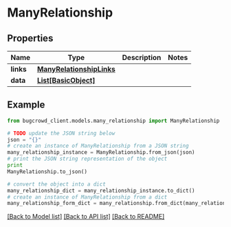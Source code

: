 # ManyRelationship


## Properties

Name | Type | Description | Notes
------------ | ------------- | ------------- | -------------
**links** | [**ManyRelationshipLinks**](ManyRelationshipLinks.md) |  | 
**data** | [**List[BasicObject]**](BasicObject.md) |  | 

## Example

```python
from bugcrowd_client.models.many_relationship import ManyRelationship

# TODO update the JSON string below
json = "{}"
# create an instance of ManyRelationship from a JSON string
many_relationship_instance = ManyRelationship.from_json(json)
# print the JSON string representation of the object
print
ManyRelationship.to_json()

# convert the object into a dict
many_relationship_dict = many_relationship_instance.to_dict()
# create an instance of ManyRelationship from a dict
many_relationship_form_dict = many_relationship.from_dict(many_relationship_dict)
```
[[Back to Model list]](../README.md#documentation-for-models) [[Back to API list]](../README.md#documentation-for-api-endpoints) [[Back to README]](../README.md)


